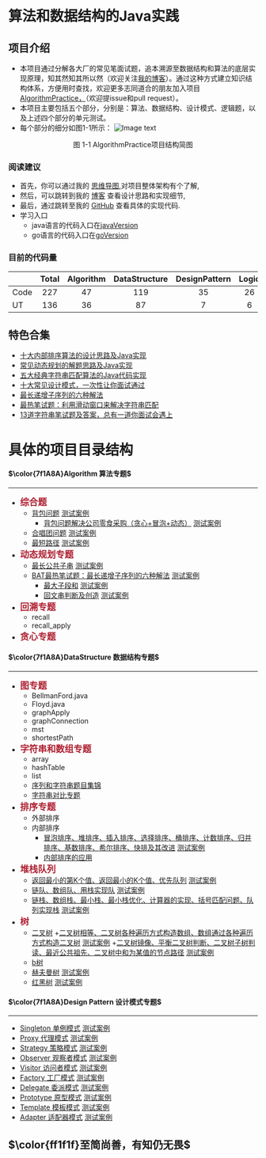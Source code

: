 <h1> 算法和数据结构的Java实践  </h1>
 
## 项目介绍
+ 本项目通过分解各大厂的常见笔面试题，追本溯源至数据结构和算法的底层实现原理，知其然知其所以然（欢迎关注[我的博客](https://blog.csdn.net/ljfirst)）。通过这种方式建立知识结构体系，方便用时查找，欢迎更多志同道合的朋友加入项目[AlgorithmPractice，](https://github.com/ljfirst/AlgorithmPractice)（欢迎提issue和pull request）。
+ 本项目主要包括五个部分，分别是：算法、数据结构、设计模式、逻辑题，以及上述四个部分的单元测试。
+ 每个部分的细分如图1-1所示：
![Image text](https://github.com/ljfirst/AlgorithmPractice/blob/master/resource/ProjectArchitecture.png)
<center>图 1-1 AlgorithmPractice项目结构简图</center>

### 阅读建议
+ 首先，你可以通过我的 [思维导图](https://www.processon.com/mindmap/5cbb5fcae4b09b16ffc06360),对项目整体架构有个了解,
+ 然后，可以跳转到我的 [博客](https://blog.csdn.net/ljfirst) 查看设计思路和实现细节,
+ 最后，通过跳转至我的 [GitHub](https://github.com/ljfirst/Algorithm) 查看具体的实现代码.
+ 学习入口
  + java语言的代码入口在[javaVersion](https://github.com/ljfirst/AlgorithmPractice/tree/master/javaVersion)
  + go语言的代码入口在[goVersion](https://github.com/ljfirst/AlgorithmPractice/tree/master/goVersion)


### 目前的代码量
|             | Total  | Algorithm | DataStructure | DesignPattern |  Logic  |
| --------  |:-----:   |  :----:   |   :-----:     |    :-----:    | :-----: |
| Code   |  227   |    47     |      119       |     35        |   26    |
| UT       |  136   |    36     |      87       |     7         |   6     |

## 特色合集
+ [十大内部排序算法的设计思路及Java实现](https://blog.csdn.net/ljfirst/article/details/102762758)
+ [常见动态规划的解题思路及Java实现](https://blog.csdn.net/ljfirst/article/details/103082359)
+ [五大经典字符串匹配算法的Java代码实现](https://blog.csdn.net/ljfirst/article/details/104448266)
+ [十大常见设计模式，一次性让你面试通过](https://blog.csdn.net/ljfirst/article/details/105470727)
+ [最长递增子序列的六种解法](https://blog.csdn.net/ljfirst/article/details/106596812)
+ [最热笔试题：利用滑动窗口来解决字符串匹配](https://blog.csdn.net/ljfirst/article/details/106972100)
+ [13道字符串笔试题及答案，总有一道你面试会遇上](https://blog.csdn.net/ljfirst/article/details/106975010)

# 具体的项目目录结构
#### $\color{7f1A8A}Algorithm 算法专题$
 ****
+ <font color=#Af2233 size=4 >**综合题**</font>
  + [背包问题](https://github.com/ljfirst/AlgorithmPractice/tree/master/javaVersion/Algorithm/comprehensive/backpack) [测试案例]()
    + [背包问题解决公司零食采购（贪心+冒泡+动态）](https://blog.csdn.net/ljfirst/article/details/107498635) [测试案例]()
  + [合唱团问题](https://github.com/ljfirst/AlgorithmPractice/tree/master/javaVersion/Algorithm/comprehensive/choir) [测试案例]()
  + [最短路径](https://github.com/ljfirst/AlgorithmPractice/tree/master/javaVersion/Algorithm/comprehensive/shortestDeliveryPath) [测试案例]()
+ <font color=#Af2233 size=4 >**动态规划专题**</font>
  + [最长公共子串](https://github.com/ljfirst/AlgorithmPractice/tree/master/javaVersion/Algorithm/dynamic/dynamicPrimary/lcs) [测试案例]()
  + [BAT最热笔试题：最长递增子序列的六种解法](https://blog.csdn.net/ljfirst/article/details/106596812) [测试案例]()
    + [最大子段和](https://github.com/ljfirst/AlgorithmPractice/tree/master/javaVersion/Algorithm/dynamic/dynamicPrimary/lss) [测试案例]()
    + [回文串判断及创造](https://github.com/ljfirst/AlgorithmPractice/tree/master/javaVersion/Algorithm/dynamic/dynamicPrimary/palindrome) [测试案例]()
+ <font color=#Af2233 size=4 >**回溯专题**</font>
  + recall
  + recall_apply
+ <font color=#Af2233 size=4 >**贪心专题**</font>
#### $\color{7f1A8A}DataStructure 数据结构专题$
 ****
+ <font color=#Af2233 size=4 >**图专题**</font>
  + BellmanFord.java
  + Floyd.java
  + graphApply
  + graphConnection
  + mst
  + shortestPath
+ <font color=#Af2233 size=4 >**字符串和数组专题**</font>
    + array
    + hashTable
    + list
    + [序列和字符串题目集锦](https://github.com/ljfirst/AlgorithmPractice/tree/master/javaVersion/DataStructure/stringANDline/sequenceANDstring)
    + [字符串对比专题](https://github.com/ljfirst/AlgorithmPractice/tree/master/javaVersion/DataStructure/stringANDline/stringCompare)
+ <font color=#Af2233 size=4 >**排序专题**</font>
    + 外部排序
    + 内部排序
      + [冒泡排序、堆排序、插入排序、选择排序、桶排序、计数排序、归并排序、基数排序、希尔排序、快排及其改进](https://github.com/ljfirst/AlgorithmPractice/tree/master/javaVersion/DataStructure/sort/innerSort/innerSortRealize) [测试案例]()
      + [内部排序的应用](https://github.com/ljfirst/AlgorithmPractice/tree/master/javaVersion/DataStructure/sort/innerSort/innerSortApply)
+ <font color=#Af2233 size=4 >**堆栈队列**</font>
    + [返回最小的第K个值、返回最小的K个值、优先队列](https://github.com/ljfirst/AlgorithmPractice/tree/master/javaVersion/DataStructure/stackHeapQueue/heap) [测试案例]()
    + [链队、数组队、用栈实现队](https://github.com/ljfirst/AlgorithmPractice/tree/master/javaVersion/DataStructure/stackHeapQueue/queue) [测试案例]()
    + [链栈、数组栈、最小栈、最小栈优化、计算器的实现、括号匹配问题、队列实现栈](https://github.com/ljfirst/AlgorithmPractice/tree/master/javaVersion/DataStructure/stackHeapQueue/heap) [测试案例]()
+ <font color=#Af2233 size=4 >**树**</font>
    + [二叉树]()
      +[二叉树相等、二叉树各种遍历方式构造数组、数组通过各种遍历方式构造二叉树]() [测试案例]()
      +[二叉树镜像、平衡二叉树判断、二叉树子树判读、最近公共祖先、二叉树中和为某值的节点路径]() [测试案例]()
    + [b树]()
    + [赫夫曼树]() [测试案例]()
    + [红黑树]() [测试案例]()
#### $\color{7f1A8A}Design Pattern 设计模式专题$
 ****
  + [Singleton 单例模式]() [测试案例]()
  + [Proxy 代理模式]() [测试案例]()
  + [Strategy 策略模式]() [测试案例]()
  + [Observer 观察者模式]() [测试案例]()
  + [Visitor 访问者模式]() [测试案例]()
  + [Factory 工厂模式]() [测试案例]()
  + [Delegate 委派模式]() [测试案例]()
  + [Prototype 原型模式]() [测试案例]()
  + [Template 模板模式]() [测试案例]()
  + [Adapter 适配器模式]() [测试案例]()
  
$\color{ff1f1f}至简尚善，有知仍无畏$
---
